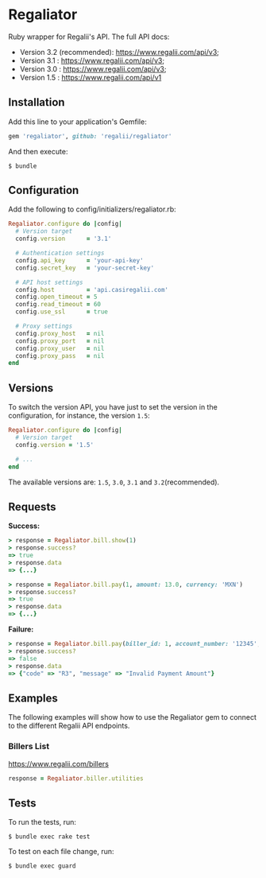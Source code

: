 # Regaliator

Ruby wrapper for Regalii's API. The full API docs:
  * Version 3.2 (recommended): https://www.regalii.com/api/v3;
  * Version 3.1 : https://www.regalii.com/api/v3;
  * Version 3.0 : https://www.regalii.com/api/v3;
  * Version 1.5 : https://www.regalii.com/api/v1

## Installation

Add this line to your application's Gemfile:

```ruby
gem 'regaliator', github: 'regalii/regaliator'
```

And then execute:

```
$ bundle
```

## Configuration

Add the following to config/initializers/regaliator.rb:

```ruby
Regaliator.configure do |config|
  # Version target
  config.version      = '3.1'

  # Authentication settings
  config.api_key      = 'your-api-key'
  config.secret_key   = 'your-secret-key'

  # API host settings
  config.host         = 'api.casiregalii.com'
  config.open_timeout = 5
  config.read_timeout = 60
  config.use_ssl      = true

  # Proxy settings
  config.proxy_host   = nil
  config.proxy_port   = nil
  config.proxy_user   = nil
  config.proxy_pass   = nil
end
```

## Versions

To switch the version API, you have just to set the version in the configuration,
for instance, the version `1.5`:

```ruby
Regaliator.configure do |config|
  # Version target
  config.version = '1.5'

  # ...
end
```

The available versions are: `1.5`, `3.0`, `3.1` and `3.2`(recommended).

## Requests

**Success:**

```ruby
> response = Regaliator.bill.show(1)
> response.success?
=> true
> response.data
=> {...}
```

```ruby
> response = Regaliator.bill.pay(1, amount: 13.0, currency: 'MXN')
> response.success?
=> true
> response.data
=> {...}
```

**Failure:**

```ruby
> response = Regaliator.bill.pay(biller_id: 1, account_number: '12345', amount: 0.0, currency: 'MXN')
> response.success?
=> false
> response.data
=> {"code" => "R3", "message" => "Invalid Payment Amount"}
```

## Examples

The following examples will show how to use the Regaliator gem to connect to the different Regalii API endpoints.

### Billers List
https://www.regalii.com/billers
```ruby
response = Regaliator.biller.utilities
```

## Tests

To run the tests, run:
```
$ bundle exec rake test
```

To test on each file change, run:

```
$ bundle exec guard
```
